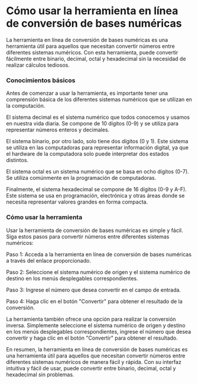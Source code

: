 Cómo usar la herramienta en línea de conversión de bases numéricas
==================================================================

La herramienta en línea de conversión de bases numéricas es una herramienta útil para aquellos que necesitan convertir números entre diferentes sistemas numéricos. Con esta herramienta, puede convertir fácilmente entre binario, decimal, octal y hexadecimal sin la necesidad de realizar cálculos tediosos.

### Conocimientos básicos

Antes de comenzar a usar la herramienta, es importante tener una comprensión básica de los diferentes sistemas numéricos que se utilizan en la computación.

El sistema decimal es el sistema numérico que todos conocemos y usamos en nuestra vida diaria. Se compone de 10 dígitos (0-9) y se utiliza para representar números enteros y decimales.

El sistema binario, por otro lado, solo tiene dos dígitos (0 y 1). Este sistema se utiliza en las computadoras para representar información digital, ya que el hardware de la computadora solo puede interpretar dos estados distintos.

El sistema octal es un sistema numérico que se basa en ocho dígitos (0-7). Se utiliza comúnmente en la programación de computadoras.

Finalmente, el sistema hexadecimal se compone de 16 dígitos (0-9 y A-F). Este sistema se usa en programación, electrónica y otras áreas donde se necesita representar valores grandes en forma compacta.

### Cómo usar la herramienta

Usar la herramienta de conversión de bases numéricas es simple y fácil. Siga estos pasos para convertir números entre diferentes sistemas numéricos:

Paso 1: Acceda a la herramienta en línea de conversión de bases numéricas a través del enlace proporcionado.

Paso 2: Seleccione el sistema numérico de origen y el sistema numérico de destino en los menús desplegables correspondientes.

Paso 3: Ingrese el número que desea convertir en el campo de entrada.

Paso 4: Haga clic en el botón "Convertir" para obtener el resultado de la conversión.

La herramienta también ofrece una opción para realizar la conversión inversa. Simplemente seleccione el sistema numérico de origen y destino en los menús desplegables correspondientes, ingrese el número que desea convertir y haga clic en el botón "Convertir" para obtener el resultado.

En resumen, la herramienta en línea de conversión de bases numéricas es una herramienta útil para aquellos que necesitan convertir números entre diferentes sistemas numéricos de manera fácil y rápida. Con su interfaz intuitiva y fácil de usar, puede convertir entre binario, decimal, octal y hexadecimal sin problemas.